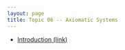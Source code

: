 ```yaml
---
layout: page
title: Topic 06 -- Axiomatic Systems
---
```


* [Introduction (link)](/math180fall2022/modules/axioms/introduction)



